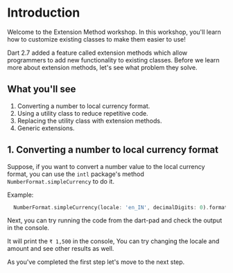 # Introduction

Welcome to the Extension Method workshop. In this workshop, you'll learn how to customize existing classes to make them easier to use!

Dart 2.7 added a feature called extension methods which allow programmers to add new functionality to existing classes. Before we learn more about extension methods, let's see what problem they solve.

## What you'll see

1. Converting a number to local currency format.
2. Using a utility class to reduce repetitive code.
3. Replacing the utility class with extension methods.
4. Generic extensions.

## 1. Converting a number to local currency format

Suppose, if you want to convert a number value to the local currency format, you can use the `intl` package's method `NumberFormat.simpleCurrency` to do it.

Example:

```dart
  NumberFormat.simpleCurrency(locale: 'en_IN', decimalDigits: 0).format(number);
```

Next, you can try running the code from the dart-pad and check the output in the console.

It will print the `₹ 1,500` in the console, You can try changing the locale and amount and see other results as well.

As you've completed the first step let's move to the next step.
